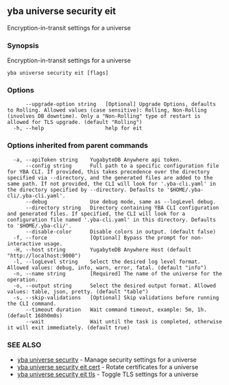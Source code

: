 ## yba universe security eit

Encryption-in-transit settings for a universe

### Synopsis

Encryption-in-transit settings for a universe

```
yba universe security eit [flags]
```

### Options

```
      --upgrade-option string   [Optional] Upgrade Options, defaults to Rolling. Allowed values (case sensitive): Rolling, Non-Rolling (involves DB downtime). Only a "Non-Rolling" type of restart is allowed for TLS upgrade. (default "Rolling")
  -h, --help                    help for eit
```

### Options inherited from parent commands

```
  -a, --apiToken string    YugabyteDB Anywhere api token.
      --config string      Full path to a specific configuration file for YBA CLI. If provided, this takes precedence over the directory specified via --directory, and the generated files are added to the same path. If not provided, the CLI will look for '.yba-cli.yaml' in the directory specified by --directory. Defaults to '$HOME/.yba-cli/.yba-cli.yaml'.
      --debug              Use debug mode, same as --logLevel debug.
      --directory string   Directory containing YBA CLI configuration and generated files. If specified, the CLI will look for a configuration file named '.yba-cli.yaml' in this directory. Defaults to '$HOME/.yba-cli/'.
      --disable-color      Disable colors in output. (default false)
  -f, --force              [Optional] Bypass the prompt for non-interactive usage.
  -H, --host string        YugabyteDB Anywhere Host (default "http://localhost:9000")
  -l, --logLevel string    Select the desired log level format. Allowed values: debug, info, warn, error, fatal. (default "info")
  -n, --name string        [Required] The name of the universe for the operation.
  -o, --output string      Select the desired output format. Allowed values: table, json, pretty. (default "table")
  -s, --skip-validations   [Optional] Skip validations before running the CLI command.
      --timeout duration   Wait command timeout, example: 5m, 1h. (default 168h0m0s)
      --wait               Wait until the task is completed, otherwise it will exit immediately. (default true)
```

### SEE ALSO

* [yba universe security](yba_universe_security.md)	 - Manage security settings for a universe
* [yba universe security eit cert](yba_universe_security_eit_cert.md)	 - Rotate certificates for a universe
* [yba universe security eit tls](yba_universe_security_eit_tls.md)	 - Toggle TLS settings for a universe

